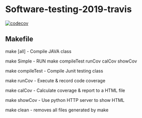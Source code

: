 # Software-testing-2019-travis

[![codecov](https://codecov.io/gh/s88001940/Software-testing-2019-travis/branch/master/graph/badge.svg)](https://codecov.io/gh/s88001940/Software-testing-2019-travis)

## Makefile
make [all]		- Compile JAVA class

make Simple		- RUN make compileTest runCov calCov showCov

make compileTest	- Compile Junit testing class

make runCov		- Execute & record code coverage

make calCov		- Calculate coverage & report to a HTML file

make showCov		- Use python HTTP server to show HTML

make clean		- removes all files generated by make
